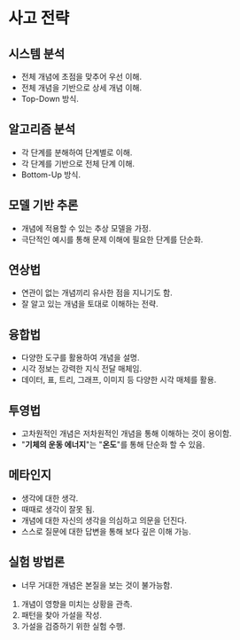 # 사고 전략
## 시스템 분석
* 전체 개념에 초점을 맞추어 우선 이해.
* 전체 개념을 기반으로 상세 개념 이해.
* Top-Down 방식.
## 알고리즘 분석
* 각 단계를 분해하여 단계별로 이해.
* 각 단계를 기반으로 전체 단계 이해.
* Bottom-Up 방식.
## 모델 기반 추론
* 개념에 적용할 수 있는 추상 모델을 가정.
* 극단적인 예시를 통해 문제 이해에 필요한 단계를 단순화.
## 연상법
* 연관이 없는 개념끼리 유사한 점을 지니기도 함.
* 잘 알고 있는 개념을 토대로 이해하는 전략.
## 융합법
* 다양한 도구를 활용하여 개념을 설명.
* 시각 정보는 강력한 지식 전달 매체임.
* 데이터, 표, 트리, 그래프, 이미지 등 다양한 시각 매체를 활용.
## 투영법
* 고차원적인 개념은 저차원적인 개념을 통해 이해하는 것이 용이함.
* "**기체의 운동 에너지**"는 "**온도**"를 통해 단순화 할 수 있음.
## 메타인지
* 생각에 대한 생각.
* 때때로 생각이 잘못 됨.
* 개념에 대한 자신의 생각을 의심하고 의문을 던진다.
* 스스로 질문에 대한 답변을 통해 보다 깊은 이해 가능.
## 실험 방법론
* 너무 거대한 개념은 본질을 보는 것이 불가능함.
1. 개념이 영향을 미치는 상황을 관측.
1. 패턴을 찾아 가설을 작성.
1. 가설을 검증하기 위한 실험 수행.